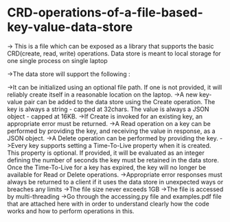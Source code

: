 # CRD-operations-of-a-file-based-key-value-data-store



-> This is a file which can be exposed as a library that supports the basic CRD(create, read, write) operations. Data store is meant to local storage for one single process on single laptop

->The data store will support the following :

->It can be initialized using an optional file path. If one is not provided, it will reliably create itself in a reasonable location on the laptop.
->A new key-value pair can be added to the data store using the Create operation. The key is always a string - capped at 32chars. The value is always a JSON object - capped at 16KB.
->If Create is invoked for an existing key, an appropriate error must be returned.
->A Read operation on a key can be performed by providing the key, and receiving the value in response, as a JSON object.
->A Delete operation can be performed by providing the key.
->Every key supports setting a Time-To-Live property when it is created. This property is optional. If provided, it will be evaluated as an integer defining the number of seconds the key must be retained in the data store. Once the Time-To-Live for a key has expired, the key will no longer be available for Read or Delete operations.
->Appropriate error responses must always be returned to a client if it uses the data store in unexpected ways or breaches any limits
->The file size never exceeds 1GB
->The file is accessed by multi-threading
->Go through the accessing.py file and examples.pdf file that are attached here with in order to understand clearly how the code works and how to perform operations in this.
